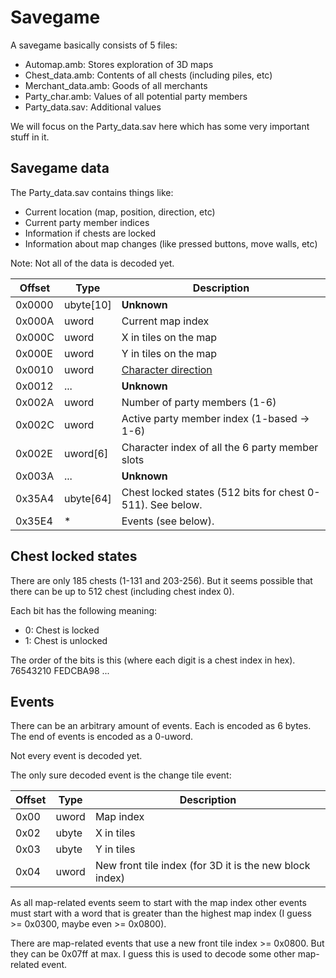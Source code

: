 # Savegame

A savegame basically consists of 5 files:
- Automap.amb: Stores exploration of 3D maps
- Chest_data.amb: Contents of all chests (including piles, etc)
- Merchant_data.amb: Goods of all merchants
- Party_char.amb: Values of all potential party members
- Party_data.sav: Additional values

We will focus on the Party_data.sav here which has some very important stuff in it.

## Savegame data

The Party_data.sav contains things like:
- Current location (map, position, direction, etc)
- Current party member indices
- Information if chests are locked
- Information about map changes (like pressed buttons, move walls, etc)

Note: Not all of the data is decoded yet.

Offset | Type | Description
--- | --- | ---
0x0000 | ubyte[10] | **Unknown**
0x000A | uword | Current map index
0x000C | uword | X in tiles on the map
0x000E | uword | Y in tiles on the map
0x0010 | uword | [Character direction](Enumerations/Directions.md)
0x0012 | ... | **Unknown**
0x002A | uword | Number of party members (1-6)
0x002C | uword | Active party member index (1-based -> 1-6)
0x002E | uword[6] | Character index of all the 6 party member slots
0x003A | ... | **Unknown**
0x35A4 | ubyte[64] | Chest locked states (512 bits for chest 0-511). See below.
0x35E4 | \* | Events (see below).


## Chest locked states

There are only 185 chests (1-131 and 203-256). But it seems possible that there can be up to 512 chest (including chest index 0).

Each bit has the following meaning:
- 0: Chest is locked
- 1: Chest is unlocked

The order of the bits is this (where each digit is a chest index in hex).
76543210 FEDCBA98 ...


## Events

There can be an arbitrary amount of events. Each is encoded as 6 bytes. The end of events is encoded as a 0-uword.

Not every event is decoded yet.

The only sure decoded event is the change tile event:

Offset | Type | Description
--- | --- | ---
0x00 | uword | Map index
0x02 | ubyte | X in tiles
0x03 | ubyte | Y in tiles
0x04 | uword | New front tile index (for 3D it is the new block index)

As all map-related events seem to start with the map index other events must start with a word that is greater than the highest map index (I guess >= 0x0300, maybe even >= 0x0800).

There are map-related events that use a new front tile index >= 0x0800. But they can be 0x07ff at max. I guess this is used to decode some other map-related event.